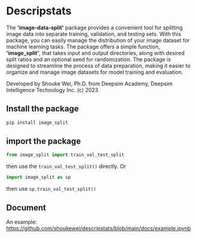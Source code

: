 # Descripstats

The **'image-data-split'** package provides a convenient tool for splitting image data into separate training, validation, and testing sets. With this package, you can easily manage the distribution of your image dataset for machine learning tasks. The package offers a simple function, **'image_split'**, that takes input and output directories, along with desired split ratios and an optional seed for randomization. The package is designed to streamline the process of data preparation, making it easier to organize and manage image datasets for model training and evaluation.

Developed by Shouke Wei, Ph.D. from Deepsim Academy, Deepsim Intelligence Technology Inc. (c) 2023

## Install the package
```python
pip install image_split
```

## import the package
```python
from image_split import train_val_test_split
```
then use the `train_val_test_split()` directly. Or 
```python
import image_split as sp
```
then use `sp.train_val_test_split()`

## Document
An example: https://github.com/shoukewei/descripstats/blob/main/docs/example.ipynb



